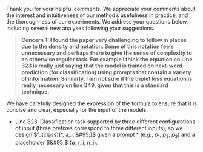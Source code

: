 Thank you for your helpful comments! We appreciate your comments about the interest and intuitiveness of our method’s usefulness in practice, and the thoroughness of our experiments. We address your questions below, including several new analyses following your suggestions.


> __Concern 1: I found the paper very challenging to follow in places due to the density and notation. Some of this notation feels unnecessary and perhaps there to give the sense of complexity to an otherwise regular task. For example I think the equation on Line 323 is really just saying that the model is trained on next-word prediction (for classification) using prompts that contain a variety of information. Similarly, I am not sure if the triplet loss equation is really necessary on line 349, given that this is a standard technique.__


We have carefully designed the expression of the formula to ensure that it is concise and clear, especially for the input of the models.
- Line 323: Classification task supported by three different configurations of input (three prefixes correspond to three different inputs), so we design $f_{class}(*, a_i, &#95;)$ given a prompt * (e.g., $p_1$, $p_2$, $p_3$) and a placeholder $&#95;$ (∅, r_i, n_i).

> 
> 
